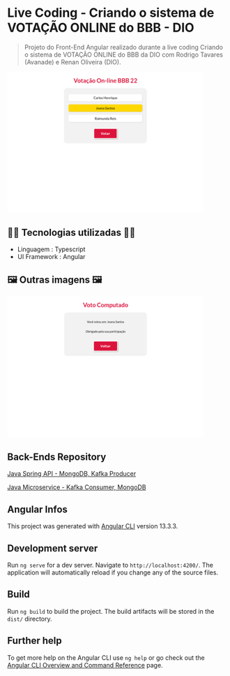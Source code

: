 # Live Coding - Criando o sistema de VOTAÇÃO ONLINE do BBB - DIO

> Projeto do Front-End Angular realizado durante a live coding Criando o sistema de VOTAÇÃO ONLINE do BBB da DIO com Rodrigo Tavares (Avanade) e Renan Oliveira (DIO).

<img src="https://raw.githubusercontent.com/rodolfoHOk/portfolio-img/main/images/dio-votacao-online-01.png" alt="Votacao Online Img1" width="450"/>

## 👨‍💻 Tecnologias utilizadas 👩‍💻

- Linguagem : Typescript
- UI Framework : Angular

## 🖼️ Outras imagens 🖼️

<img src="https://raw.githubusercontent.com/rodolfoHOk/portfolio-img/main/images/dio-votacao-online-02.png" alt="Votacao Online Img1" width="450"/>

## Back-Ends Repository

[Java Spring API - MongoDB, Kafka Producer](https://github.com/rodolfoHOk/dio.livecoding-votacao-online-api)

[Java Microservice - Kafka Consumer, MongoDB](https://github.com/rodolfoHOk/dio.livecoding-votacao-online-microservice)

## Angular Infos

This project was generated with [Angular CLI](https://github.com/angular/angular-cli) version 13.3.3.

## Development server

Run `ng serve` for a dev server. Navigate to `http://localhost:4200/`. The application will automatically reload if you change any of the source files.

## Build

Run `ng build` to build the project. The build artifacts will be stored in the `dist/` directory.

## Further help

To get more help on the Angular CLI use `ng help` or go check out the [Angular CLI Overview and Command Reference](https://angular.io/cli) page.
